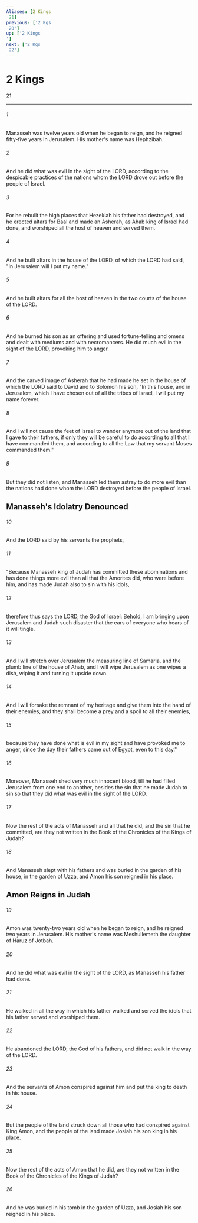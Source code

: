 ```yaml
---
Aliases: [2 Kings 21]
previous: ['2 Kgs 20']
up: ['2 Kings']
next: ['2 Kgs 22']
---
```

# 2 Kings 21

***
 

###### 1 
Manasseh was twelve years old when he began to reign, and he reigned fifty-five years in Jerusalem. His mother's name was Hephzibah.  

###### 2 
And he did what was evil in the sight of the LORD, according to the despicable practices of the nations whom the LORD drove out before the people of Israel.  

###### 3 
For he rebuilt the high places that Hezekiah his father had destroyed, and he erected altars for Baal and made an Asherah, as Ahab king of Israel had done, and worshiped all the host of heaven and served them.  

###### 4 
And he built altars in the house of the LORD, of which the LORD had said, "In Jerusalem will I put my name."  

###### 5 
And he built altars for all the host of heaven in the two courts of the house of the LORD.  

###### 6 
And he burned his son as an offering and used fortune-telling and omens and dealt with mediums and with necromancers. He did much evil in the sight of the LORD, provoking him to anger.  

###### 7 
And the carved image of Asherah that he had made he set in the house of which the LORD said to David and to Solomon his son, "In this house, and in Jerusalem, which I have chosen out of all the tribes of Israel, I will put my name forever.  

###### 8 
And I will not cause the feet of Israel to wander anymore out of the land that I gave to their fathers, if only they will be careful to do according to all that I have commanded them, and according to all the Law that my servant Moses commanded them."  

###### 9 
But they did not listen, and Manasseh led them astray to do more evil than the nations had done whom the LORD destroyed before the people of Israel.  ## Manasseh's Idolatry Denounced  

###### 10 
And the LORD said by his servants the prophets,  

###### 11 
"Because Manasseh king of Judah has committed these abominations and has done things more evil than all that the Amorites did, who were before him, and has made Judah also to sin with his idols,  

###### 12 
therefore thus says the LORD, the God of Israel: Behold, I am bringing upon Jerusalem and Judah such disaster that the ears of everyone who hears of it will tingle.  

###### 13 
And I will stretch over Jerusalem the measuring line of Samaria, and the plumb line of the house of Ahab, and I will wipe Jerusalem as one wipes a dish, wiping it and turning it upside down.  

###### 14 
And I will forsake the remnant of my heritage and give them into the hand of their enemies, and they shall become a prey and a spoil to all their enemies,  

###### 15 
because they have done what is evil in my sight and have provoked me to anger, since the day their fathers came out of Egypt, even to this day."  

###### 16 
Moreover, Manasseh shed very much innocent blood, till he had filled Jerusalem from one end to another, besides the sin that he made Judah to sin so that they did what was evil in the sight of the LORD.  

###### 17 
Now the rest of the acts of Manasseh and all that he did, and the sin that he committed, are they not written in the Book of the Chronicles of the Kings of Judah?  

###### 18 
And Manasseh slept with his fathers and was buried in the garden of his house, in the garden of Uzza, and Amon his son reigned in his place.  ## Amon Reigns in Judah  

###### 19 
Amon was twenty-two years old when he began to reign, and he reigned two years in Jerusalem. His mother's name was Meshullemeth the daughter of Haruz of Jotbah.  

###### 20 
And he did what was evil in the sight of the LORD, as Manasseh his father had done.  

###### 21 
He walked in all the way in which his father walked and served the idols that his father served and worshiped them.  

###### 22 
He abandoned the LORD, the God of his fathers, and did not walk in the way of the LORD.  

###### 23 
And the servants of Amon conspired against him and put the king to death in his house.  

###### 24 
But the people of the land struck down all those who had conspired against King Amon, and the people of the land made Josiah his son king in his place.  

###### 25 
Now the rest of the acts of Amon that he did, are they not written in the Book of the Chronicles of the Kings of Judah?  

###### 26 
And he was buried in his tomb in the garden of Uzza, and Josiah his son reigned in his place.
